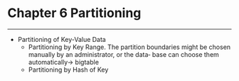 # Chapter 6 Partitioning
---
* Partitioning of Key-Value Data
  * Partitioning by Key Range. The partition boundaries might be chosen manually by an administrator, or the data‐ base can choose them automatically-> bigtable
  * Partitioning by Hash of Key
